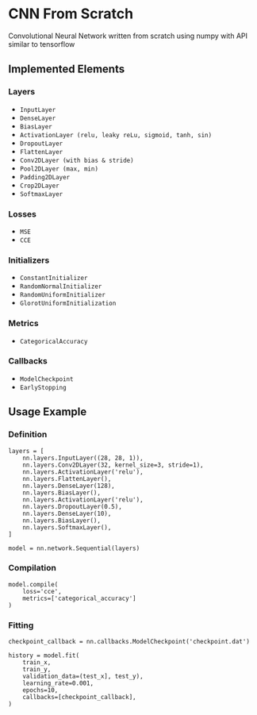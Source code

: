 # CNN From Scratch
Convolutional Neural Network written from scratch using numpy with API similar to tensorflow

## Implemented Elements

### Layers
- `InputLayer`
- `DenseLayer`
- `BiasLayer`
- `ActivationLayer (relu, leaky reLu, sigmoid, tanh, sin)`
- `DropoutLayer`
- `FlattenLayer`
- `Conv2DLayer (with bias & stride)`
- `Pool2DLayer (max, min)`
- `Padding2DLayer`
- `Crop2DLayer`
- `SoftmaxLayer`

### Losses
- `MSE`
- `CCE`

### Initializers
- `ConstantInitializer`
- `RandomNormalInitializer`
- `RandomUniformInitializer`
- `GlorotUniformInitialization`

### Metrics
- `CategoricalAccuracy`

### Callbacks
- `ModelCheckpoint`
- `EarlyStopping`

## Usage Example

### Definition
```
layers = [
    nn.layers.InputLayer((28, 28, 1)),
    nn.layers.Conv2DLayer(32, kernel_size=3, stride=1),
    nn.layers.ActivationLayer('relu'),
    nn.layers.FlattenLayer(),
    nn.layers.DenseLayer(128),
    nn.layers.BiasLayer(),
    nn.layers.ActivationLayer('relu'),
    nn.layers.DropoutLayer(0.5),
    nn.layers.DenseLayer(10),
    nn.layers.BiasLayer(),
    nn.layers.SoftmaxLayer(),
]

model = nn.network.Sequential(layers)
```

### Compilation
```
model.compile(
    loss='cce',
    metrics=['categorical_accuracy']
)
```

### Fitting
```
checkpoint_callback = nn.callbacks.ModelCheckpoint('checkpoint.dat')

history = model.fit(
    train_x,
    train_y,
    validation_data=(test_x], test_y),
    learning_rate=0.001,
    epochs=10,
    callbacks=[checkpoint_callback],
)
```
